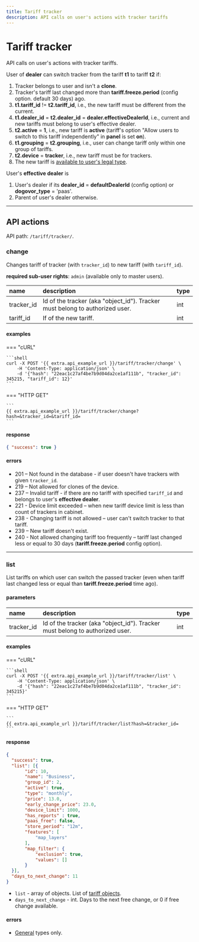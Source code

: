 ```yaml
---
title: Tariff tracker
description: API calls on user's actions with tracker tariffs
---
```


# Tariff tracker

API calls on user's actions with tracker tariffs.

User of **dealer** can switch tracker from the tariff **t1** to tariff **t2** if:

1. Tracker belongs to user and isn't a **clone**.
2. Tracker's tariff last changed more than **tariff.freeze.period** (config option. default 30 days) ago.
3. **t1.tariff_id** != **t2.tariff_id**, i.e., the new tariff must be different from the current.
4. **t1.dealer_id** = **t2.dealer_id** = **dealer.effectiveDealerId**, i.e., current and new tariffs must belong to user's effective dealer.
5. **t2.active** = **1**, i.e., new tariff is **active** (tariff's option "Allow users to switch to this tariff independently" in **panel** is set **on**).
6. **t1.grouping** = **t2.grouping**, i.e., user can change tariff only within one group of tariffs.
7. **t2.device** = **tracker**, i.e., new tariff must be for trackers.
8. The new tariff is [available to user's legal type](./index.md#tariff).

User's **effective dealer** is

1. User's dealer if its **dealer_id** = **defaultDealerId** (config option) or **dogovor_type** = 'paas'.
2. Parent of user's dealer otherwise.

<hr>

## API actions

API path: `/tariff/tracker/`.

### change

Changes tariff of tracker (with `tracker_id`) to new tariff (with `tariff_id`).

**required sub-user rights**: `admin` (available only to master users).

| name | description | type|
| :------ | :------ | :-----|
| tracker_id | Id of the tracker (aka "object_id"). Tracker must belong to authorized user. | int |
| tariff_id | If of the new tariff. | int |

#### examples

=== "cURL"

    ```shell
    curl -X POST '{{ extra.api_example_url }}/tariff/tracker/change' \
        -H 'Content-Type: application/json' \ 
        -d '{"hash": "22eac1c27af4be7b9d04da2ce1af111b", "tracker_id": 345215, "tariff_id": 12}'
    ```

=== "HTTP GET"

    ```
    {{ extra.api_example_url }}/tariff/tracker/change?hash=&tracker_id=&tariff_id=
    ```

#### response

```json
{ "success": true }
```

#### errors

* 201 – Not found in the database - if user doesn't have trackers with given `tracker_id`.
* 219 – Not allowed for clones of the device.
* 237 – Invalid tariff - if there are no tariff with specified `tariff_id` and belongs to user's **effective dealer**.
* 221 - Device limit exceeded – when new tariff device limit is less than count of trackers in cabinet.
* 238 - Changing tariff is not allowed – user can't switch tracker to that tariff.
* 239 – New tariff doesn't exist.
* 240 - Not allowed changing tariff too frequently – tariff last changed less or equal to 30 days (**tariff.freeze.period** config option).

<hr>

### list

List tariffs on which user can switch the passed tracker (even when tariff last changed less or equal than **tariff.freeze.period** time ago).

#### parameters

| name | description | type|
| :------ | :------ | :-----|
| tracker_id | Id of the tracker (aka "object_id"). Tracker must belong to authorized user. | int |

#### examples

=== "cURL"

    ```shell
    curl -X POST '{{ extra.api_example_url }}/tariff/tracker/list' \
        -H 'Content-Type: application/json' \ 
        -d '{"hash": "22eac1c27af4be7b9d04da2ce1af111b", "tracker_id": 345215}'
    ```

=== "HTTP GET"

    ```
    {{ extra.api_example_url }}/tariff/tracker/list?hash=&tracker_id=
    ```

#### response

```json
{
  "success": true,
  "list": [{
       "id": 10,
       "name": "Business",
       "group_id": 2,
       "active": true,
       "type": "monthly",
       "price": 13.0,
       "early_change_price": 23.0,
       "device_limit": 1000,
       "has_reports" : true,
       "paas_free": false,
       "store_period": "12m",
       "features": [
           "map_layers"
       ],
       "map_filter": {
           "exclusion": true,
           "values": []
       }
  }],
  "days_to_next_change": 11
}
```

* `list` - array of objects. List of [tariff objects](./index.md#tariff-object).
* `days_to_next_change` - int. Days to the next free change, or 0 if free change available.

#### errors

* [General](../../../getting-started.md#error-codes) types only.
